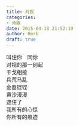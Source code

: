 ```yaml
---  
title: 对视  
categories:  
- 诗歌  
date: 2015-04-18 21:52:19  
author: Herb  
draft: true
---  
```

叫住你　同你  
对视的那一刻起  
干戈相接  
兵荒马乱  
金器铿铿  
黄沙漫漫  
遮住了  
我所有的心惊  
你所有的痕迹